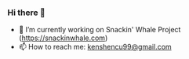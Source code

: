 ### Hi there 👋

- 🌱 I’m currently working on Snackin' Whale Project (https://snackinwhale.com) <br/>
- 📫 How to reach me: kenshencu99@gmail.com <br/>

<!--
**Barney-m/Barney-m** is a ✨ _special_ ✨ repository because its `README.md` (this file) appears on your GitHub profile.

Here are some ideas to get you started:

- 🔭 I’m currently working on ...
- 🌱 I’m currently learning ...
- 👯 I’m looking to collaborate on ...
- 🤔 I’m looking for help with ...
- 💬 Ask me about ...
- 📫 How to reach me: ...
- 😄 Pronouns: ...
- ⚡ Fun fact: ...
- ⚡ Fun fact: Looking for a job
-->
